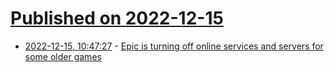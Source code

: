 # [Published on 2022-12-15](index.md)

* [2022-12-15, 10:47:27](https://news.ycombinator.com/item?id=33997645) - [Epic is turning off online services and servers for some older games](https://www.epicgames.com/site/en-US/news/epic-is-turning-off-online-services-and-servers-for-some-older-games)
